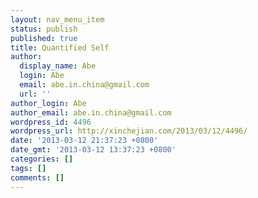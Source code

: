 ```yaml
---
layout: nav_menu_item
status: publish
published: true
title: Quantified Self
author:
  display_name: Abe
  login: Abe
  email: abe.in.china@gmail.com
  url: ''
author_login: Abe
author_email: abe.in.china@gmail.com
wordpress_id: 4496
wordpress_url: http://xinchejian.com/2013/03/12/4496/
date: '2013-03-12 21:37:23 +0800'
date_gmt: '2013-03-12 13:37:23 +0800'
categories: []
tags: []
comments: []
---
```


